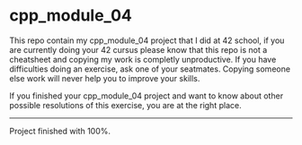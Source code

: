 # cpp_module_04

This repo contain my cpp_module_04 project that I did at 42 school, if you are currently doing your 42 cursus please know that this repo is not a cheatsheet
and copying my work is completly unproductive. If you have difficulties doing an exercise, ask one of your seatmates. Copying someone else work will
never help you to improve your skills.

If you finished your cpp_module_04 project and want to know about other possible resolutions of this exercise, you are at the right place.

---

Project finished with 100%.
